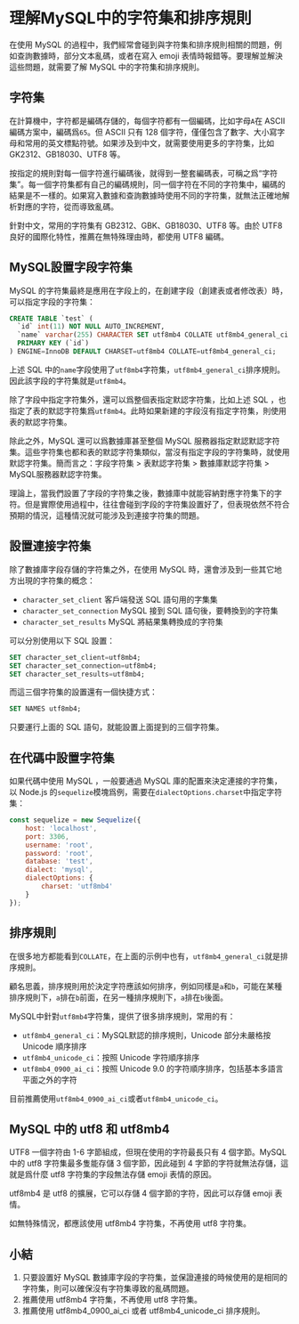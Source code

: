 # 理解MySQL中的字符集和排序規則

在使用 MySQL 的過程中，我們經常會碰到與字符集和排序規則相關的問題，例如查詢數據時，部分文本亂碼，或者在寫入 emoji 表情時報錯等。要理解並解決這些問題，就需要了解 MySQL 中的字符集和排序規則。

## 字符集

在計算機中，字符都是編碼存儲的，每個字符都有一個編碼，比如字母`A`在 ASCII 編碼方案中，編碼爲`65`。但 ASCII 只有 128 個字符，僅僅包含了數字、大小寫字母和常用的英文標點符號。如果涉及到中文，就需要使用更多的字符集，比如 GK2312、GB18030、UTF8 等。

按指定的規則對每一個字符進行編碼後，就得到一整套編碼表，可稱之爲“字符集”。每一個字符集都有自己的編碼規則，同一個字符在不同的字符集中，編碼的結果是不一樣的。如果寫入數據和查詢數據時使用不同的字符集，就無法正確地解析對應的字符，從而導致亂碼。

針對中文，常用的字符集有 GB2312、GBK、GB18030、UTF8 等。由於 UTF8 良好的國際化特性，推薦在無特殊理由時，都使用 UTF8 編碼。

## MySQL設置字段字符集

MySQL 的字符集最終是應用在字段上的，在創建字段（創建表或者修改表）時，可以指定字段的字符集：

```sql
CREATE TABLE `test` (
  `id` int(11) NOT NULL AUTO_INCREMENT,
  `name` varchar(255) CHARACTER SET utf8mb4 COLLATE utf8mb4_general_ci NOT NULL,
  PRIMARY KEY (`id`)
) ENGINE=InnoDB DEFAULT CHARSET=utf8mb4 COLLATE=utf8mb4_general_ci;
```

上述 SQL 中的`name`字段使用了`utf8mb4`字符集，`utf8mb4_general_ci`排序規則。因此該字段的字符集就是`utf8mb4`。

除了字段中指定字符集外，還可以爲整個表指定默認字符集，比如上述 SQL ，也指定了表的默認字符集爲`utf8mb4`。此時如果新建的字段沒有指定字符集，則使用表的默認字符集。

除此之外，MySQL 還可以爲數據庫甚至整個 MySQL 服務器指定默認默認字符集。這些字符集也都和表的默認字符集類似，當沒有指定字段的字符集時，就使用默認字符集。簡而言之：字段字符集 > 表默認字符集 > 數據庫默認字符集 > MySQL服務器默認字符集。

理論上，當我們設置了字段的字符集之後，數據庫中就能容納對應字符集下的字符。但是實際使用過程中，往往會碰到字段的字符集設置好了，但表現依然不符合預期的情況，這種情況就可能涉及到連接字符集的問題。

## 設置連接字符集

除了數據庫字段存儲的字符集之外，在使用 MySQL 時，還會涉及到一些其它地方出現的字符集的概念：

- `character_set_client` 客戶端發送 SQL 語句用的字集集
- `character_set_connection` MySQL 接到 SQL 語句後，要轉換到的字符集
- `character_set_results` MySQL 將結果集轉換成的字符集

可以分別使用以下 SQL 設置：

```sql
SET character_set_client=utf8mb4;
SET character_set_connection=utf8mb4;
SET character_set_results=utf8mb4;
```

而這三個字符集的設置還有一個快捷方式：

```sql
SET NAMES utf8mb4;
```

只要運行上面的 SQL 語句，就能設置上面提到的三個字符集。

## 在代碼中設置字符集

如果代碼中使用 MySQL ，一般要通過 MySQL 庫的配置來決定連接的字符集，以 Node.js 的`sequelize`模塊爲例，需要在`dialectOptions.charset`中指定字符集：

```js
const sequelize = new Sequelize({
    host: 'localhost',
    port: 3306,
    username: 'root',
    password: 'root',
    database: 'test',
    dialect: 'mysql',
    dialectOptions: {
        charset: 'utf8mb4'
    }
});
```

## 排序規則

在很多地方都能看到`COLLATE`，在上面的示例中也有，`utf8mb4_general_ci`就是排序規則。

顧名思義，排序規則用於決定字符應該如何排序，例如同樣是`a`和`b`，可能在某種排序規則下，`a`排在`b`前面，在另一種排序規則下，`a`排在`b`後面。

MySQL中針對`utf8mb4`字符集，提供了很多排序規則，常用的有：

- `utf8mb4_general_ci`：MySQL默認的排序規則，Unicode 部分未嚴格按 Unicode 順序排序
- `utf8mb4_unicode_ci`：按照 Unicode 字符順序排序
- `utf8mb4_0900_ai_ci`：按照 Unicode 9.0 的字符順序排序，包括基本多語言平面之外的字符

目前推薦使用`utf8mb4_0900_ai_ci`或者`utf8mb4_unicode_ci`。

## MySQL 中的 utf8 和 utf8mb4

UTF8 一個字符由 1-6 字節組成，但現在使用的字符最長只有 4 個字節。MySQL 中的 utf8 字符集最多隻能存儲 3 個字節，因此碰到 4 字節的字符就無法存儲，這就是爲什麼 utf8 字符集的字段無法存儲 emoji 表情的原因。

utf8mb4 是 utf8 的擴展，它可以存儲 4 個字節的字符，因此可以存儲 emoji 表情。

如無特殊情況，都應該使用 utf8mb4 字符集，不再使用 utf8 字符集。

## 小結

1. 只要設置好 MySQL 數據庫字段的字符集，並保證連接的時候使用的是相同的字符集，則可以確保沒有字符集導致的亂碼問題。
2. 推薦使用 utf8mb4 字符集，不再使用 utf8 字符集。
3. 推薦使用 utf8mb4_0900_ai_ci 或者 utf8mb4_unicode_ci 排序規則。
